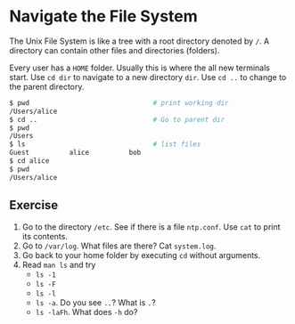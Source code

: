 # Navigate the File System

The Unix File System is like a tree with a root directory denoted by `/`. A
directory can contain other files and directories (folders).

Every user has a `HOME` folder. Usually this is where the all new terminals
start. Use `cd dir` to navigate to a new directory `dir`. Use `cd ..` to change
to the parent directory.


```bash
$ pwd                               # print working dir
/Users/alice
$ cd ..                             # Go to parent dir
$ pwd
/Users
$ ls                                # list files
Guest          alice          bob
$ cd alice
$ pwd
/Users/alice
```

## Exercise
1. Go to the directory `/etc`. See if there is a file `ntp.conf`. Use `cat` to
print its contents.
2. Go to `/var/log`. What files are there? Cat `system.log`.
3. Go back to your home folder by executing `cd` without arguments.
4. Read `man ls` and try
    - `ls -1`
    - `ls -F`
    - `ls -l`
    - `ls -a`. Do you see `..`? What is `.`?
    - `ls -laFh`. What does `-h` do?



